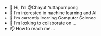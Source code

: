 - 👋 Hi, I’m @Chayut Yuttapornpong
- 👀 I’m interested in machine learning and AI
- 🌱 I’m currently learning Computor Science
- 💞️ I’m looking to collaborate on ...
- 📫 How to reach me ...

<!---
ChayutYuttapornpong/ChayutYuttapornpong is a ✨ special ✨ repository because its `README.md` (this file) appears on your GitHub profile.
You can click the Preview link to take a look at your changes.
--->
